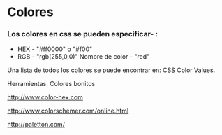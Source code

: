 ﻿# Colores### Los colores en css se pueden especificar- :- HEX - "#ff0000" o "#f00"- RGB - "rgb(255,0,0)"Nombre de color - "red"Una lista de todos los colores se puede encontrar en: CSS Color Values.Herramientas: Colores bonitoshttp://www.color-hex.comhttp://www.colorschemer.com/online.htmlhttp://paletton.com/